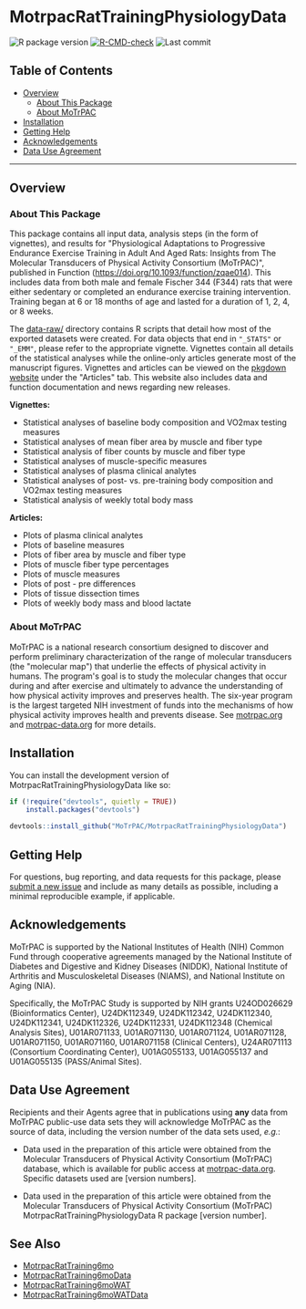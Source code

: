 # MotrpacRatTrainingPhysiologyData

<!-- badges: start -->

![R package version](https://img.shields.io/github/r-package/v/PNNL-Comp-Mass-Spec/MotrpacRatTrainingPhysiologyData?label=R%20package)
[![R-CMD-check](https://github.com/PNNL-Comp-Mass-Spec/MotrpacRatTrainingPhysiologyData/actions/workflows/R-CMD-check.yaml/badge.svg)](https://github.com/PNNL-Comp-Mass-Spec/MotrpacRatTrainingPhysiologyData/actions/workflows/R-CMD-check.yaml)
![Last commit](https://img.shields.io/github/last-commit/PNNL-Comp-Mass-Spec/MotrpacRatTrainingPhysiologyData/master)

<!-- badges: end -->

## Table of Contents

* [Overview](#overview)
  * [About This Package](#about-this-package)
  * [About MoTrPAC](#about-motrpac)
* [Installation](#installation)
* [Getting Help](#getting-help)
* [Acknowledgements](#acknowledgements)
* [Data Use Agreement](#data-use-agreement)

***

## Overview

### About This Package

This package contains all input data, analysis steps (in the form of vignettes), and results for "Physiological Adaptations to Progressive Endurance Exercise Training in Adult And Aged Rats: Insights from The Molecular Transducers of Physical Activity Consortium (MoTrPAC)", published in Function (<https://doi.org/10.1093/function/zqae014>). This includes data from both male and female Fischer 344 (F344) rats that were either sedentary or completed an endurance exercise training intervention. Training began at 6 or 18 months of age and lasted for a duration of 1, 2, 4, or 8 weeks.

The [data-raw/](https://github.com/MoTrPAC/MotrpacRatTrainingPhysiologyData/tree/master/data-raw) directory contains R scripts that detail how most of the exported datasets were created. For data objects that end in `"_STATS"` or `"_EMM"`, please refer to the appropriate vignette. Vignettes contain all details of the statistical analyses while the online-only articles generate most of the manuscript figures. Vignettes and articles can be viewed on the [pkgdown website](https://motrpac.github.io/MotrpacRatTrainingPhysiologyData/) under the "Articles" tab. This website also includes data and function documentation and news regarding new releases.

**Vignettes:**

* Statistical analyses of baseline body composition and VO2max testing measures
* Statistical analyses of mean fiber area by muscle and fiber type
* Statistical analysis of fiber counts by muscle and fiber type
* Statistical analyses of muscle-specific measures 
* Statistical analyses of plasma clinical analytes
* Statistical analyses of post- vs. pre-training body composition and VO2max testing measures
* Statistical analysis of weekly total body mass

**Articles:**

* Plots of plasma clinical analytes
* Plots of baseline measures
* Plots of fiber area by muscle and fiber type
* Plots of muscle fiber type percentages
* Plots of muscle measures
* Plots of post - pre differences
* Plots of tissue dissection times
* Plots of weekly body mass and blood lactate


### About MoTrPAC

MoTrPAC is a national research consortium designed to discover and perform preliminary characterization of the range of molecular transducers (the "molecular map") that underlie the effects of physical activity in humans. The program's goal is to study the molecular changes that occur during and after exercise and ultimately to advance the understanding of how physical activity improves and preserves health. The six-year program is the largest targeted NIH investment of funds into the mechanisms of how physical activity improves health and prevents disease. See [motrpac.org](https://www.motrpac.org/) and [motrpac-data.org](https://motrpac-data.org/) for more details.

## Installation

You can install the development version of MotrpacRatTrainingPhysiologyData like so:

``` r
if (!require("devtools", quietly = TRUE))
    install.packages("devtools")

devtools::install_github("MoTrPAC/MotrpacRatTrainingPhysiologyData")
```

## Getting Help

For questions, bug reporting, and data requests for this package, please [submit a new issue](https://github.com/MoTrPAC/MotrpacRatTrainingPhysiologyData/issues) and include as many details as possible, including a minimal reproducible example, if applicable.

## Acknowledgements

MoTrPAC is supported by the National Institutes of Health (NIH) Common Fund through cooperative agreements managed by the National Institute of Diabetes and Digestive and Kidney Diseases (NIDDK), National Institute of Arthritis and Musculoskeletal Diseases (NIAMS), and National Institute on Aging (NIA).

Specifically, the MoTrPAC Study is supported by NIH grants U24OD026629 (Bioinformatics Center), U24DK112349, U24DK112342, U24DK112340, U24DK112341, U24DK112326, U24DK112331, U24DK112348 (Chemical Analysis Sites), U01AR071133, U01AR071130, U01AR071124, U01AR071128, U01AR071150, U01AR071160, U01AR071158 (Clinical Centers), U24AR071113 (Consortium Coordinating Center), U01AG055133, U01AG055137 and U01AG055135 (PASS/Animal Sites).

## Data Use Agreement

Recipients and their Agents agree that in publications using **any** data from MoTrPAC public-use data sets they will acknowledge MoTrPAC as the source of data, including the version number of the data sets used, *e.g.*:

-   Data used in the preparation of this article were obtained from the Molecular Transducers of Physical Activity Consortium (MoTrPAC) database, which is available for public access at [motrpac-data.org](motrpac-data.org). Specific datasets used are [version numbers].

-   Data used in the preparation of this article were obtained from the Molecular Transducers of Physical Activity Consortium (MoTrPAC) MotrpacRatTrainingPhysiologyData R package [version number].

## See Also

- [MotrpacRatTraining6mo](https://github.com/MoTrPAC/MotrpacRatTraining6mo/)
- [MotrpacRatTraining6moData](https://github.com/MoTrPAC/MotrpacRatTraining6moData/)
- [MotrpacRatTraining6moWAT](https://github.com/MoTrPAC/MotrpacRatTraining6moWAT/)
- [MotrpacRatTraining6moWATData](https://github.com/MoTrPAC/MotrpacRatTraining6moWATData/)

